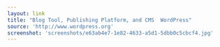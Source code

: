 ```yaml
---
layout: link
title: "Blog Tool, Publishing Platform, and CMS  WordPress"
source: 'http://www.wordpress.org'
screenshot: 'screenshots/e63ab4e7-1e82-4633-a5d1-5dbb0c5cbcf4.jpg'
---
```


